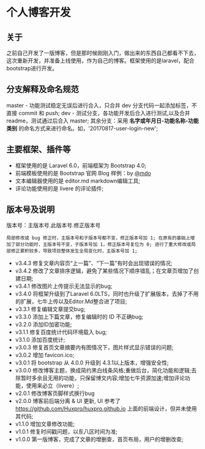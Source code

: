 # 个人博客开发

## 关于
之前自己开发了一版博客，但是那时候刚刚入门，做出来的东西自己都看不下去，这次重新开发，并准备上线使用，作为自己的博客。框架使用的是laravel，配合bootstrap进行开发。

## 分支解释及命名规范
master - 功能测试稳定无误后进行合入，只合并 dev 分支代码一起添加标签，不直接 commit 和 push;
dev - 测试分支，各功能开发后合入进行测试,以及合并 readme，测试通过后合入 master;
其余分支：采用 **名字或年月日-功能名称-功能类别** 的命名方式来进行命名。如，'20170817-user-login-new';

## 主要框架、插件等
* 框架使用的是 Laravel 6.0，前端框架为 Bootstrap 4.0;
* 前端模板使用的是 Bootstrap 官网 Blog 样例：by <a href="https://twitter.com/mdo">@mdo</a>
* 文本编辑器使用的是 editor.md markdown编辑工具;
* 评论功能使用的是 livere 的评论插件;

## 版本号及说明
版本号：主版本号.此版本号.修正版本号

`
局部修改或 bug 修正时，主版本号和子版本号都不变，修正版本号加 1;
在原有的基础上增加了部分功能时，主版本号不变，子版本号加 1，修正版本号复位为 0;
进行了重大修改或局部修正累积较多，导致项目整体发生全局变化时，主版本号加 1;
`
* v3.4.3 修复文章内容页“上一篇”、“下一篇”有时会出现错误的情况;
* v3.4.2 修改了文章排序逻辑，避免了某些情况下顺序错乱；在文章页增加了创建日期;
* v3.4.1 修改图片上传提示无法显示的bug;
* v3.4.0 将框架升级到了Laravel 6.0LTS，同时也升级了扩展版本，去掉了不用的扩展，七牛上传以及Editor.Md整合进了项目;
* v3.3.1 修复编辑文章提交bug;
* v3.3.0 添加上下篇文章，修复编辑时的 ID 不正确bug;
* v3.2.0 添加ID加密功能;
* v3.1.1 修复百度统计代码环境载入 bug;
* v3.1.0 添加百度统计;
* v3.0.3 修复首页文章摘要内有图情况下，图片样式显示错误的问题;
* v3.0.2 增加 favicon.ico;
* v3.0.1 将 bootstrap 从 4.0.0 升级到 4.3.1以上版本，增强安全性;
* v3.0.0 修改博客主题，换成简约黑白线条风格;重做后台，简化功能和逻辑;去除暂时多余且无用的功能，只保留博文内容;增加七牛资源加速;增加评论功能，使用来必立（livere）;
* v2.0.1 修改博客页脚样式换行bug
* v2.0.0 博客前后端分离 & UI 更新, UI 参考了 https://github.com/Huxpro/huxpro.github.io 上面的前端设计，但并未使用其代码;
* v1.1.0 增加文章修改功能;
* v1.0.1 修复时间戳问题，以东八区时间为准;
* v1.0.0 第一版博客，完成了文章的增删查，首页布局，用户的增删改查;
